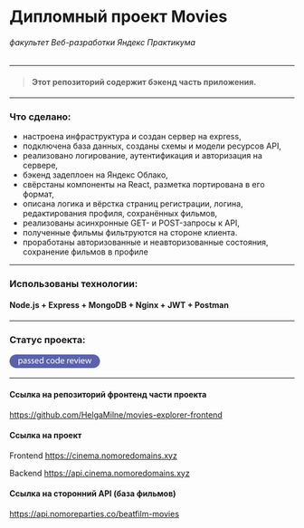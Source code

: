 # Дипломный проект Movies
###### *факультет Веб-разработки Яндекс Практикума*

-----
> #### Этот репозиторий содержит бэкенд часть приложения.
-----

###  Что сделано:

* настроена инфраструктура и создан сервер на express,
* подключена база данных, созданы схемы и модели ресурсов API,
* реализовано логирование, аутентификация и авторизация на сервере,
* бэкенд задеплоен на Яндекс Облако,
* свёрстаны компоненты на React, разметка портирована в его формат,
* описана логика и вёрстка страниц регистрации, логина, редактирования профиля, сохранённых фильмов,
* реализованы асинхронные GET- и POST-запросы к API,
* полученные фильмы фильтруются на стороне клиента.
* проработаны авторизованные и неавторизованные состояния, сохранение фильмов в профиле
-----
###  Использованы технологии:
#### Node.js + Express + MongoDB + Nginx + JWT + Postman
-----
###  Статус проекта:
<img src="https://github.com/HelgaMilne/HelgaMilne/blob/main/src/images/passed_code_review.svg" alt="badge" width="160px">

-----

#### Ссылка на репозиторий фронтенд части проекта
https://github.com/HelgaMilne/movies-explorer-frontend

#### Ссылка на проект
Frontend https://cinema.nomoredomains.xyz

Backend https://api.cinema.nomoredomains.xyz

#### Ссылка на сторонний API (база фильмов)
https://api.nomoreparties.co/beatfilm-movies
